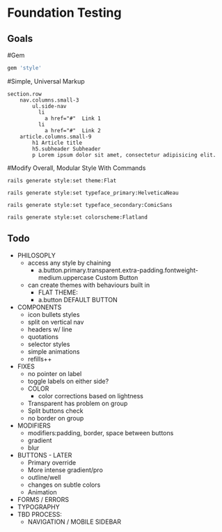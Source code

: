 Foundation Testing
==================

Goals
-----

#Gem
```ruby
gem 'style'
```

#Simple, Universal Markup
```slim
section.row
	nav.columns.small-3
		ul.side-nav
		  li
		    a href="#"  Link 1
		  li
		    a href="#"  Link 2
	article.columns.small-9
		h1 Article title
		h5.subheader Subheader
		p Lorem ipsum dolor sit amet, consectetur adipisicing elit.
```

#Modify Overall, Modular Style With Commands
```console
rails generate style:set theme:Flat
```

```console
rails generate style:set typeface_primary:HelveticaNeau
```

```console
rails generate style:set typeface_secondary:ComicSans
```

```console
rails generate style:set colorscheme:Flatland
```


Todo
----

* PHILOSOPLY
	* access any style by chaining
		* a.button.primary.transparent.extra-padding.fontweight-medium.uppercase Custom Button
	* can create themes with behaviours built in
		* FLAT THEME:
		* a.button DEFAULT BUTTON
* COMPONENTS
	* icon bullets styles
	* split on vertical nav
	* headers w/ line
	* quotations
	* selector styles
	* simple animations
	* refills++
* FIXES
	* no pointer on label
	* toggle labels on either side?
	* COLOR
		* color corrections based on lightness
	* Transparent has problem on group
	* Split buttons check
	* no border on group
* MODIFIERS
	* modifiers:padding, border, space between buttons
	* gradient
	* blur
* BUTTONS - LATER
	* Primary override
	* More intense gradient/pro
	* outline/well
	* changes on subtle colors
	* Animation
* FORMS / ERRORS
* TYPOGRAPHY
* TBD PROCESS:
	* NAVIGATION / MOBILE SIDEBAR
